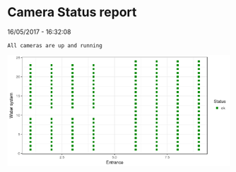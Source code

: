 Camera Status report
================
16/05/2017 - 16:32:08

    All cameras are up and running

![](camreport_files/figure-markdown_github/unnamed-chunk-2-1.png)
